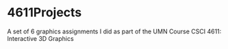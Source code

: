 # 4611Projects
A set of 6 graphics assignments I did as part of the UMN Course CSCI 4611: Interactive 3D Graphics
